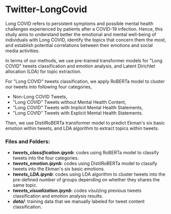 # Twitter-LongCovid
Long COVID refers to persistent symptoms and possible mental health challenges experienced by patients after a COVID-19 infection. Hence, this study aims to understand
better the emotional and mental well-being of individuals with Long COVID, identify the topics that concern them the most, and establish potential correlations between their emotions and social media activities. 

In terms of our methods, we use pre-trained transformer models for "Long COVID" tweets classification and emotion analysis, and Latent Dirichlet allocation (LDA) for topic extraction. 

For "Long COVID" tweets classification, we apply RoBERTa model to cluster our tweets into following four categories,
- Non-Long COVID Tweets,
- "Long COVID" Tweets without Mental Health Content,
- "Long COVID" Tweets with Implicit Mental Health Statements,
- "Long COVID" Tweets with Explicit Mental Health Statements.

Then, we use DistilRoBERTa transformer model to predict Ekman's six basic emotion within tweets, and LDA algorithm to extract topics within tweets.

### Files and Folders:
- ***tweets_classification.ipynb***: codes using RoBERTa model to classify tweets into the four categories.
- ***tweets_emotion.ipynb***: codes using DistilRoBERTa model to classify tweets into the Ekman's six basic emotions.
- ***tweets_LDA.ipynb***: codes using LDA algorithm to cluster tweets into the pre-defined number of groups depending on whether they shares the same topic.
- ***tweets_visualization.ipynb***: codes visulzing previous tweets classification and emotion analysis results.
- ***data/***: training data that we manually labeled for tweet content classification.
